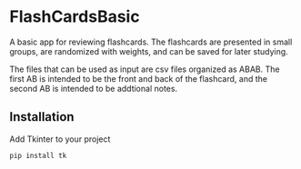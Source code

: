 # FlashCardsBasic

A basic app for reviewing flashcards. The flashcards are presented in small groups, are randomized with weights, and can be saved for later studying.

The files that can be used as input are csv files organized as ABAB. The first AB is intended to be the front and back of the flashcard, and the second AB is intended to be addtional notes.  

## Installation

Add Tkinter to your project
```
pip install tk
```

